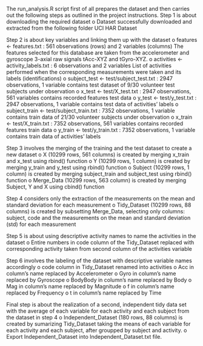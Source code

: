 The run_analysis.R script first of all prepares the dataset and then carries out the following steps as outlined in the project instructions.
Step 1 is about downloading the required dataset
o	Dataset successfully downloaded and extracted from the following folder UCI HAR Dataset

Step 2 is about key variables and linking them up with the dataset
o	features <- features.txt : 561 observations (rows) and 2 variables (columns)
The features selected for this database are taken from the accelerometer and gyroscope 3-axial raw signals tAcc-XYZ and tGyro-XYZ.
o	activities <- activity_labels.txt : 6 observations and 2 variables
List of activities performed when the corresponding measurements were taken and its labels (identifications)
o	subject_test <- test/subject_test.txt : 2947 observations, 1 variable
contains test dataset of 9/30 volunteer test subjects under observation
o	x_test <- test/X_test.txt : 2947 observations, 561 variables
contains recorded features test data
o	y_test <- test/y_test.txt : 2947 observations, 1 variable
contains test data of activities’ labels
o	subject_train <- test/subject_train.txt : 7352 observations, 1 variable
contains train data of 21/30 volunteer subjects under observation
o	x_train <- test/X_train.txt : 7352 observations, 561 variables
contains recorded features train data
o	y_train <- test/y_train.txt : 7352 observations, 1 variable
contains train data of activities’ labels

Step 3 involves the merging of the training and the test dataset to create a new dataset
o	X (10299 rows, 561 columns) is created by merging x_train and x_test using rbind() function
o	Y (10299 rows, 1 column) is created by merging y_train and y_test using rbind() function
o	Subject (10299 rows, 1 column) is created by merging subject_train and subject_test using rbind() function
o	Merge_Data (10299 rows, 563 column) is created by merging Subject, Y and X using cbind() function

Step 4 considers only the extraction of the measurements on the mean and standard deviation for each measurement
o	Tidy_Dataset (10299 rows, 88 columns) is created by subsetting Merge_Data, selecting only columns: subject, code and the measurements on the mean and standard deviation (std) for each measurement

Step 5 is about using descriptive activity names to name the activities in the dataset
o	Entire numbers in code column of the Tidy_Dataset replaced with corresponding activity taken from second column of the activities variable

Step 6 involves the labeling of the dataset with descriptive variable names accordingly
o	code column in Tidy_Dataset renamed into activities
o	Acc in column’s name replaced by Accelerometer
o	Gyro in column’s name replaced by Gyroscope
o	BodyBody in column’s name replaced by Body
o	Mag in column’s name replaced by Magnitude
o	f in column’s name replaced by Frequency
o	t in column’s name replaced by Time

Final step is about the realization of a second, independent tidy data set with the average of each variable for each activity and each subject from the dataset in step 4
o	Independent_Dataset (180 rows, 88 columns) is created by sumarizing Tidy_Dataset taking the means of each variable for each activity and each subject, after groupped by subject and activity.
o	Export Independent_Dataset into Independent_Dataset.txt file.

